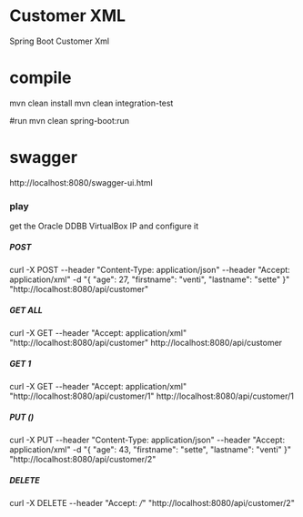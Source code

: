 # Customer XML
Spring Boot Customer Xml

# compile
mvn clean install
mvn clean integration-test

#run
mvn clean spring-boot:run

# swagger
http://localhost:8080/swagger-ui.html

### play
get the Oracle DDBB VirtualBox IP and configure it

##### POST
curl -X POST --header "Content-Type: application/json" --header "Accept: application/xml" -d "{
  \"age\": 27,
  \"firstname\": \"venti\",
  \"lastname\": \"sette\"
}" "http://localhost:8080/api/customer"

##### GET ALL
curl -X GET --header "Accept: application/xml" "http://localhost:8080/api/customer"
http://localhost:8080/api/customer

##### GET 1
curl -X GET --header "Accept: application/xml" "http://localhost:8080/api/customer/1"
http://localhost:8080/api/customer/1

##### PUT ()
curl -X PUT --header "Content-Type: application/json" --header "Accept: application/xml" -d "{
  \"age\": 43,
  \"firstname\": \"sette\",
  \"lastname\": \"venti\"
}" "http://localhost:8080/api/customer/2"

##### DELETE
curl -X DELETE --header "Accept: */*" "http://localhost:8080/api/customer/2"